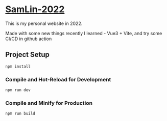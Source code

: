 # [SamLin-2022](https://samlin1122.github.io/SamLin-2022/)

This is my personal website in 2022.

Made with some new things recently I learned - Vue3 + Vite, and try some CI/CD in github action


## Project Setup

```sh
npm install
```

### Compile and Hot-Reload for Development

```sh
npm run dev
```

### Compile and Minify for Production

```sh
npm run build
```
